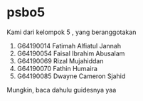 # psbo5

Kami dari kelompok 5 , yang beranggotakan

1.  G64190014 Fatimah Alfiatul Jannah
2.  G64190054 Faisal Ibrahim Abusalam
3.  G64190069 Rizal Mujahiddan
4.  G64190070 Fathin Humaira
5.  G64190085 Dwayne Cameron Sjahid

Mungkin, baca dahulu guidesnya yaa
